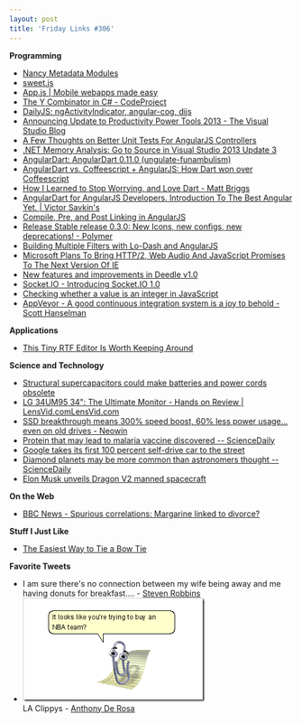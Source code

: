 ```yaml
---
layout: post
title: 'Friday Links #306'
---
```

**Programming**

  * [Nancy Metadata Modules](http://liddellj.com/nancy-metadata-modules/)
  * [sweet.js](http://sweetjs.org/)
  * [App.js | Mobile webapps made easy](http://code.kik.com/app/2/?utm_source=javascriptweekly&utm_medium=email)
  * [The Y Combinator in C# - CodeProject](http://www.codeproject.com/Articles/779013/The-Y-Combinator-in-Csharp)
  * [DailyJS: ngActivityIndicator, angular-cog, dijs](http://dailyjs.com/2014/05/26/angular-roundup/?utm_source=feedburner&utm_medium=feed&utm_campaign=Feed%3A+dailyjs+(DailyJS))
  * [Announcing Update to Productivity Power Tools 2013 - The Visual Studio Blog ](http://blogs.msdn.com/b/visualstudio/archive/2014/05/23/announcing-update-to-productivity-power-tools-2013.aspx)
  * [A Few Thoughts on Better Unit Tests For AngularJS Controllers](http://odetocode.com/blogs/scott/archive/2014/05/15/a-few-thoughts-on-better-unit-tests-for-angularjs-controllers.aspx)
  * [.NET Memory Analysis: Go to Source in Visual Studio 2013 Update 3 ](http://blogs.msdn.com/b/visualstudioalm/archive/2014/05/23/net-memory-analysis-go-to-source.aspx)
  * [AngularDart: AngularDart 0.11.0 (ungulate-funambulism)](http://blog.angulardart.org/2014/05/angulardart-0110-ungulate-funambulism.html?utm_source=ng-newsletter&utm_campaign=c31baf80fe-AngularJS_Newsletter_5_20_145_20_2014&utm_medium=email&utm_term=0_fa61364f13-c31baf80fe-88880093)
  * [AngularDart vs. Coffeescript + AngularJS: How Dart won over Coffeescript ](http://chadoh.com/angulardart-vs-coffeescript-angularjs-how-dart-won-over-coffeescript-halfway-through-the-game?utm_source=ng-newsletter&utm_campaign=c31baf80fe-AngularJS_Newsletter_5_20_145_20_2014&utm_medium=email&utm_term=0_fa61364f13-c31baf80fe-88880093)
  * [How I Learned to Stop Worrying, and Love Dart - Matt Briggs](http://mattbriggs.net/blog/2014/03/10/how-i-learned-to-stop-worrying/?utm_source=ng-newsletter&utm_campaign=c31baf80fe-AngularJS_Newsletter_5_20_145_20_2014&utm_medium=email&utm_term=0_fa61364f13-c31baf80fe-88880093)
  * [AngularDart for AngularJS Developers. Introduction To The Best Angular Yet. | Victor Savkin's](http://victorsavkin.com/post/86909839576/angulardart-for-angularjs-developers-introduction-to?utm_source=ng-newsletter&utm_campaign=c31baf80fe-AngularJS_Newsletter_5_20_145_20_2014&utm_medium=email&utm_term=0_fa61364f13-c31baf80fe-88880093)
  * [Compile, Pre, and Post Linking in AngularJS](http://odetocode.com/blogs/scott/archive/2014/05/28/compile-pre-and-post-linking-in-angularjs.aspx)
  * [Release Stable release 0.3.0: New Icons, new configs, new deprecations! - Polymer](https://github.com/Polymer/polymer/releases/tag/0.3.0)
  * [Building Multiple Filters with Lo-Dash and AngularJS](http://odetocode.com/blogs/scott/archive/2014/05/29/building-multiple-filters-with-lo-dash-and-angularjs.aspx)
  * [Microsoft Plans To Bring HTTP/2, Web Audio And JavaScript Promises To The Next Version Of IE](http://techcrunch.com/2014/05/28/microsoft-plans-to-bring-http2-web-audio-and-javascript-promises-to-the-next-version-of-ie/?ncid=rss&utm_source=feedburner&utm_medium=feed&utm_campaign=Feed%3A+Techcrunch+%28TechCrunch%29)
  * [New features and improvements in Deedle v1.0](http://tomasp.net/blog/2014/deedle-v1/)
  * [Socket.IO - Introducing Socket.IO 1.0](http://socket.io/blog/introducing-socket-io-1-0/?utm_source=javascriptweekly&utm_medium=email)
  * [Checking whether a value is an integer in JavaScript](http://www.2ality.com/2014/05/is-integer.html?utm_source=javascriptweekly&utm_medium=email)
  * [AppVeyor - A good continuous integration system is a joy to behold - Scott Hanselman](http://www.hanselman.com/blog/AppVeyorAGoodContinuousIntegrationSystemIsAJoyToBehold.aspx)

**Applications**

  * [This Tiny RTF Editor Is Worth Keeping Around](http://www.techsupportalert.com/cdn/tiny-rtf-editor-worth-keeping-around.htm?utm_source=feedburner&utm_medium=feed&utm_campaign=Feed%3A+gizmosbest+%28Gizmo%27s+Best-ever+Freeware%29)

**Science and Technology**

  * [Structural supercapacitors could make batteries and power cords obsolete](http://www.gizmag.com/structural-supercapacitors-batteries-obsolete/32246/)
  * [LG 34UM95 34": The Ultimate Monitor - Hands on Review | LensVid.comLensVid.com](http://lensvid.com/gear/lg-34um95-34-the-ultimate-monitor-hands-on-review/)
  * [SSD breakthrough means 300% speed boost, 60% less power usage... even on old drives - Neowin](http://www.neowin.net/news/ssd-breakthrough-means-300-speed-boost-60-less-power-usage-even-on-old-drives)
  * [Protein that may lead to malaria vaccine discovered -- ScienceDaily](http://www.sciencedaily.com/releases/2014/05/140522141424.htm)
  * [Google takes its first 100 percent self-drive car to the street](http://www.gizmag.com/google-self-driving-car/32278/)
  * [Diamond planets may be more common than astronomers thought -- ScienceDaily](http://www.sciencedaily.com/releases/2014/05/140527220554.htm)
  * [Elon Musk unveils Dragon V2 manned spacecraft](http://www.gizmag.com/dragon-v2-manned-spacecraft/32274/)

**On the Web**

  * [BBC News - Spurious correlations: Margarine linked to divorce?](http://m.bbc.com/news/magazine-27537142)

**Stuff I Just Like**

  * [The Easiest Way to Tie a Bow Tie](http://lifehacker.com/the-easiest-way-to-tie-a-bow-tie-1583523991)

**Favorite Tweets**

  * I am sure there's no connection between my wife being away and me having donuts for breakfast.... - [Steven Robbins](https://twitter.com/Grumpydev/status/470102854074912768)
  * [![Bo1rLKYCcAAEUVP](/cdn/images/blog/Windows-Live-Writer/Friday-Links-306_FCC2/Bo1rLKYCcAAEUVP_thumb.png)](/cdn/images/blog/Windows-Live-Writer/Friday-Links-306_FCC2/Bo1rLKYCcAAEUVP_2.png)  
LA Clippys - [Anthony De Rosa](https://twitter.com/AntDeRosa/status/472151375770447872)  
  

